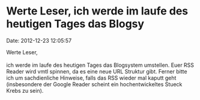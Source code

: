 Werte Leser, ich werde im laufe des heutigen Tages das Blogsy
=============================================================

Date: 2012-12-23 12:05:57

Werte Leser,\
\
ich werde im laufe des heutigen Tages das Blogsystem umstellen. Euer RSS
Reader wird vmtl spinnen, da es eine neue URL Struktur gibt. Ferner
bitte ich um sachdienliche Hinweise, falls das RSS wieder mal kaputt
geht (insbesondere der Google Reader scheint ein hochentwickeltes Stueck
Krebs zu sein).
